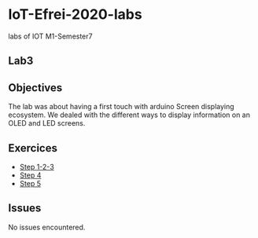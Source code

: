 # IoT-Efrei-2020-labs
labs of IOT M1-Semester7

## Lab3

## Objectives

The lab was about having a first touch with arduino Screen displaying ecosystem.
We dealed with the different ways to display information on an OLED and LED screens.

## Exercices

* [Step 1-2-3](https://github.com/SlyAdrian/IoT-Efrei-2020-labs/tree/main/lab3/report/step1-2-3)
* [Step 4](https://github.com/SlyAdrian/IoT-Efrei-2020-labs/tree/main/lab3/report/step4)
* [Step 5](https://github.com/SlyAdrian/IoT-Efrei-2020-labs/tree/main/lab3/report/step5)


## Issues
No issues encountered.
